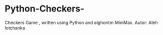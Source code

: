 # Python-Checkers-
Checkers Game , written using Python and alghoritm MiniMax.
Autor: Aleh Iotchanka

